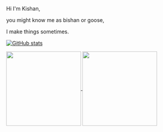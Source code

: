 Hi I'm Kishan,

you might know me as bishan or goose,

I make things sometimes.

<!--
**bishan-batel/bishan-batel** is a ✨ _special_ ✨ repository because its `README.md` (this file) appears on your GitHub profile.

Here are some ideas to get you started:

- 🔭 I’m currently working on ...
- 🌱 I’m currently learning ...
- 👯 I’m looking to collaborate on ...
- 🤔 I’m looking for help with ...
- 💬 Ask me about ...
- 📫 How to reach me: ...
- 😄 Pronouns: ...
- ⚡ Fun fact: ...
-->

[![GitHub stats](https://github-readme-stats.vercel.app/api?username=bishan-batel&show_icons=true&theme=catppuccin_mocha)](https://github.com/bishan-batel)

<a href="https://github.com/bishan-batel">
  <img height=200 align="center" src="https://github-readme-stats.vercel.app/api/wakatime?username=bishan_&show_icons=true&theme=catppuccin_mocha&layout=compat" />
</a>

<a href="https://github.com/bishan-batel">
  <img height=200 align="center" src=
    "https://github-readme-stats.vercel.app/api/top-langs?username=bishan-batel&show_icons=true&theme=catppuccin_mocha&layout=donut-vertical&hide=css,scss" />
</a>
